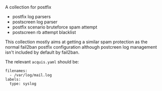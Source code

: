 A collection for postfix
 * postfix log parsers
 * postscreen log parser
 * postfix scenario bruteforce spam attempt
 * postscreen rb attempt blacklist

This collection mostly aims at getting a similar spam protection as
the normal fail2ban postfix configuration although postcreen log
management isn't included by default by fail2ban.

The relevant `acquis.yaml` should be:
```
filenames:
  - /var/log/mail.log
labels:
  type: syslog
```
